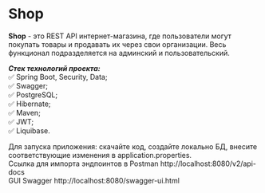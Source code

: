 # Shop

**Shop** - это REST API интернет-магазина, где пользователи могут покупать товары и продавать их через свои организации. Весь функционал подразделяется на админский и пользовательский.

***Стек технологий проекта:***   
:white_check_mark: Spring Boot, Security, Data;   
:white_check_mark: Swagger;   
:white_check_mark: PostgreSQL;   
:white_check_mark: Hibernate;   
:white_check_mark: Maven;   
:white_check_mark: JWT;   
:white_check_mark: Liquibase.

Для запуска приложения: скачайте код, создайте локально БД, внесите соответствующие изменения в application.properties.   
Ссылка для импорта эндпоинтов в Postman http://localhost:8080/v2/api-docs   
GUI Swagger http://localhost:8080/swagger-ui.html
